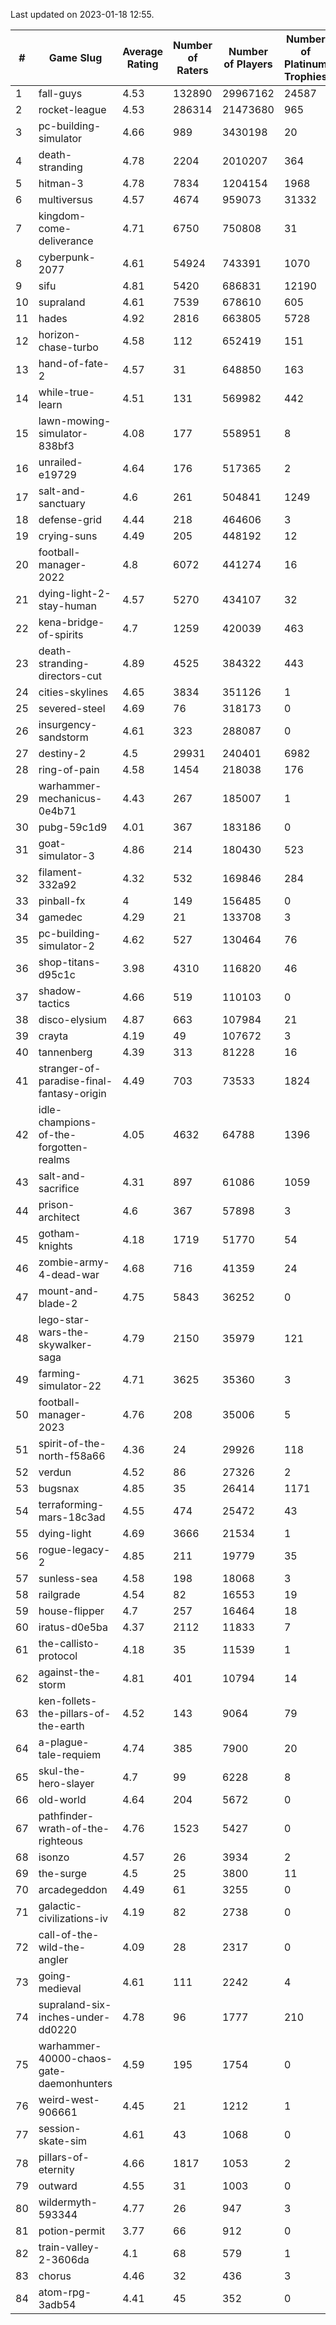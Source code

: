 Last updated on 2023-01-18 12:55.


|#|Game Slug|Average Rating|Number of Raters|Number of Players|Number of Platinum Trophies|Max Rarity (%)|
|---|---|---|---|---|---|---|
|1|fall-guys|4.53|132890|29967162|24587|0.6|
|2|rocket-league|4.53|286314|21473680|965|78|
|3|pc-building-simulator|4.66|989|3430198|20|48|
|4|death-stranding|4.78|2204|2010207|364|91|
|5|hitman-3|4.78|7834|1204154|1968|47|
|6|multiversus|4.57|4674|959073|31332|75|
|7|kingdom-come-deliverance|4.71|6750|750808|31|30|
|8|cyberpunk-2077|4.61|54924|743391|1070|65|
|9|sifu|4.81|5420|686831|12190|96|
|10|supraland|4.61|7539|678610|605|99|
|11|hades|4.92|2816|663805|5728|89|
|12|horizon-chase-turbo|4.58|112|652419|151|88|
|13|hand-of-fate-2|4.57|31|648850|163|72|
|14|while-true-learn|4.51|131|569982|442|93|
|15|lawn-mowing-simulator-838bf3|4.08|177|558951|8|85|
|16|unrailed-e19729|4.64|176|517365|2|9|
|17|salt-and-sanctuary|4.6|261|504841|1249|83|
|18|defense-grid|4.44|218|464606|3|80|
|19|crying-suns|4.49|205|448192|12|66|
|20|football-manager-2022|4.8|6072|441274|16|49|
|21|dying-light-2-stay-human|4.57|5270|434107|32|6|
|22|kena-bridge-of-spirits|4.7|1259|420039|463|94|
|23|death-stranding-directors-cut|4.89|4525|384322|443|91|
|24|cities-skylines|4.65|3834|351126|1|72|
|25|severed-steel|4.69|76|318173|0|13|
|26|insurgency-sandstorm|4.61|323|288087|0|5|
|27|destiny-2|4.5|29931|240401|6982|94|
|28|ring-of-pain|4.58|1454|218038|176|96|
|29|warhammer-mechanicus-0e4b71|4.43|267|185007|1|25|
|30|pubg-59c1d9|4.01|367|183186|0|73|
|31|goat-simulator-3|4.86|214|180430|523|91|
|32|filament-332a92|4.32|532|169846|284|93|
|33|pinball-fx|4|149|156485|0|85|
|34|gamedec|4.29|21|133708|3|26|
|35|pc-building-simulator-2|4.62|527|130464|76|75|
|36|shop-titans-d95c1c|3.98|4310|116820|46|97|
|37|shadow-tactics|4.66|519|110103|0|0.1|
|38|disco-elysium|4.87|663|107984|21|28|
|39|crayta|4.19|49|107672|3|23|
|40|tannenberg|4.39|313|81228|16|88|
|41|stranger-of-paradise-final-fantasy-origin|4.49|703|73533|1824|98|
|42|idle-champions-of-the-forgotten-realms|4.05|4632|64788|1396|4|
|43|salt-and-sacrifice|4.31|897|61086|1059|91|
|44|prison-architect|4.6|367|57898|3|29|
|45|gotham-knights|4.18|1719|51770|54|25|
|46|zombie-army-4-dead-war|4.68|716|41359|24|67|
|47|mount-and-blade-2|4.75|5843|36252|0|25|
|48|lego-star-wars-the-skywalker-saga|4.79|2150|35979|121|97|
|49|farming-simulator-22|4.71|3625|35360|3|77|
|50|football-manager-2023|4.76|208|35006|5|79|
|51|spirit-of-the-north-f58a66|4.36|24|29926|118|65|
|52|verdun|4.52|86|27326|2|76|
|53|bugsnax|4.85|35|26414|1171|97|
|54|terraforming-mars-18c3ad|4.55|474|25472|43|45|
|55|dying-light|4.69|3666|21534|1|95|
|56|rogue-legacy-2|4.85|211|19779|35|3|
|57|sunless-sea|4.58|198|18068|3|36|
|58|railgrade|4.54|82|16553|19|98|
|59|house-flipper|4.7|257|16464|18|94|
|60|iratus-d0e5ba|4.37|2112|11833|7|85|
|61|the-callisto-protocol|4.18|35|11539|1|1|
|62|against-the-storm|4.81|401|10794|14|37|
|63|ken-follets-the-pillars-of-the-earth|4.52|143|9064|79|45|
|64|a-plague-tale-requiem|4.74|385|7900|20|92|
|65|skul-the-hero-slayer|4.7|99|6228|8|95|
|66|old-world|4.64|204|5672|0|82|
|67|pathfinder-wrath-of-the-righteous|4.76|1523|5427|0|50|
|68|isonzo|4.57|26|3934|2|57|
|69|the-surge|4.5|25|3800|11|94|
|70|arcadegeddon|4.49|61|3255|0|90|
|71|galactic-civilizations-iv|4.19|82|2738|0|80|
|72|call-of-the-wild-the-angler|4.09|28|2317|0|62|
|73|going-medieval|4.61|111|2242|4|68|
|74|supraland-six-inches-under-dd0220|4.78|96|1777|210|99|
|75|warhammer-40000-chaos-gate-daemonhunters|4.59|195|1754|0|77|
|76|weird-west-906661|4.45|21|1212|1|85|
|77|session-skate-sim|4.61|43|1068|0|27|
|78|pillars-of-eternity|4.66|1817|1053|2|81|
|79|outward|4.55|31|1003|0|72|
|80|wildermyth-593344|4.77|26|947|3|17|
|81|potion-permit|3.77|66|912|0|98|
|82|train-valley-2-3606da|4.1|68|579|1|89|
|83|chorus|4.46|32|436|3|86|
|84|atom-rpg-3adb54|4.41|45|352|0|98|
